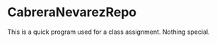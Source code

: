 CabreraNevarezRepo
==================
This is a quick program used for a class assignment. Nothing special. 
